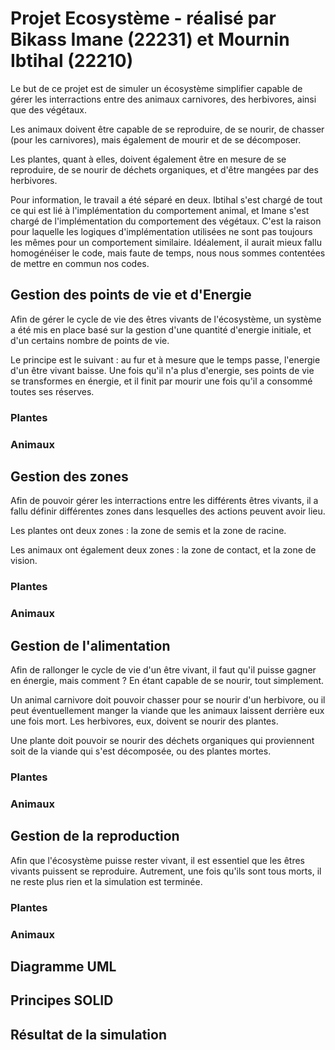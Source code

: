 # Projet Ecosystème - réalisé par Bikass Imane (22231) et Mournin Ibtihal (22210)

Le but de ce projet est de simuler un écosystème simplifier capable de gérer les interractions entre des animaux carnivores, des herbivores, ainsi que des végétaux. 

Les animaux doivent être capable de se reproduire, de se nourir, de chasser (pour les carnivores), mais également de mourir et de se décomposer. 

Les plantes, quant à elles, doivent également être en mesure de se reproduire, de se nourir de déchets organiques, et d'être mangées par des herbivores. 

Pour information, le travail a été séparé en deux. Ibtihal s'est chargé de tout ce qui est lié à l'implémentation du comportement animal, et Imane s'est chargé de l'implémentation du comportement des végétaux. C'est la raison pour laquelle les logiques d'implémentation utilisées ne sont pas toujours les mêmes pour un comportement similaire. Idéalement, il aurait mieux fallu homogénéiser le code, mais faute de temps, nous nous sommes contentées de mettre en commun nos codes. 

## Gestion des points de vie et d'Energie

Afin de gérer le cycle de vie des êtres vivants de l'écosystème, un système a été mis en place basé sur la gestion d'une quantité d'energie initiale, et d'un certains nombre de points de vie. 

Le principe est le suivant : au fur et à mesure que le temps passe, l'energie d'un être vivant baisse. Une fois qu'il n'a plus d'energie, ses points de vie se transformes en énergie, et il finit par mourir une fois qu'il a consommé toutes ses réserves. 

### Plantes 

### Animaux

## Gestion des zones 

Afin de pouvoir gérer les interractions entre les différents êtres vivants, il a fallu définir différentes zones dans lesquelles des actions peuvent avoir lieu. 

Les plantes ont deux zones : la zone de semis et la zone de racine. 

Les animaux ont également deux zones : la zone de contact, et la zone de vision. 

### Plantes 

### Animaux

## Gestion de l'alimentation

Afin de rallonger le cycle de vie d'un être vivant, il faut qu'il puisse gagner en énergie, mais comment ? En étant capable de se nourir, tout simplement. 

Un animal carnivore doit pouvoir chasser pour se nourir d'un herbivore, ou il peut éventuellement manger la viande que les animaux laissent derrière eux une fois mort. Les herbivores, eux, doivent se nourir des plantes. 

Une plante doit pouvoir se nourir des déchets organiques qui proviennent soit de la viande qui s'est décomposée, ou des plantes mortes. 

### Plantes 

### Animaux

## Gestion de la reproduction 

Afin que l'écosystème puisse rester vivant, il est essentiel que les êtres vivants puissent se reproduire. Autrement, une fois qu'ils sont tous morts, il ne reste plus rien et la simulation est terminée. 

### Plantes

### Animaux

## Diagramme UML

## Principes SOLID

## Résultat de la simulation

